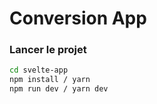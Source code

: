 # Conversion App

### Lancer le projet

```bash
cd svelte-app
npm install / yarn
npm run dev / yarn dev
```
